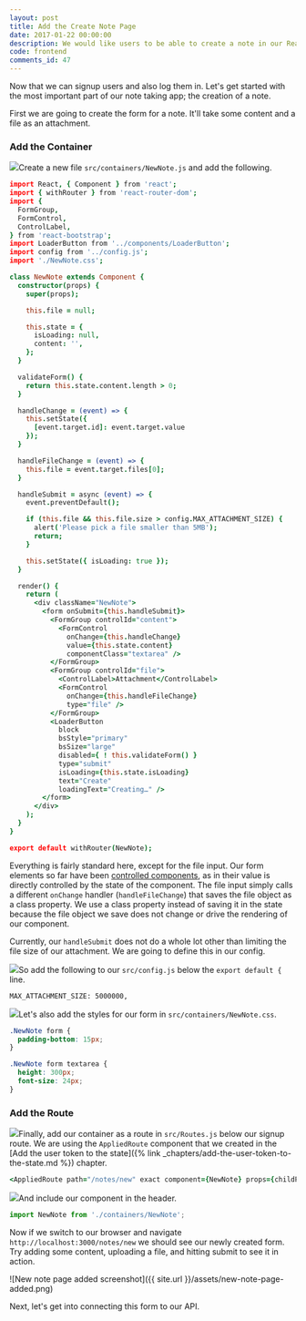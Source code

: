 ```yaml
---
layout: post
title: Add the Create Note Page
date: 2017-01-22 00:00:00
description: We would like users to be able to create a note in our React.js app and upload a file as an attachment. To do so we are first going to create a form using the FormGroup and FormControl React-Bootstrap components.
code: frontend
comments_id: 47
---
```


Now that we can signup users and also log them in. Let's get started with the most important part of our note taking app; the creation of a note.

First we are going to create the form for a note. It'll take some content and a file as an attachment.

### Add the Container

<img class="code-marker" src="{{ site.url }}/assets/s.png" />Create a new file `src/containers/NewNote.js` and add the following.

``` coffee
import React, { Component } from 'react';
import { withRouter } from 'react-router-dom';
import {
  FormGroup,
  FormControl,
  ControlLabel,
} from 'react-bootstrap';
import LoaderButton from '../components/LoaderButton';
import config from '../config.js';
import './NewNote.css';

class NewNote extends Component {
  constructor(props) {
    super(props);

    this.file = null;

    this.state = {
      isLoading: null,
      content: '',
    };
  }

  validateForm() {
    return this.state.content.length > 0;
  }

  handleChange = (event) => {
    this.setState({
      [event.target.id]: event.target.value
    });
  }

  handleFileChange = (event) => {
    this.file = event.target.files[0];
  }

  handleSubmit = async (event) => {
    event.preventDefault();

    if (this.file && this.file.size > config.MAX_ATTACHMENT_SIZE) {
      alert('Please pick a file smaller than 5MB');
      return;
    }

    this.setState({ isLoading: true });
  }

  render() {
    return (
      <div className="NewNote">
        <form onSubmit={this.handleSubmit}>
          <FormGroup controlId="content">
            <FormControl
              onChange={this.handleChange}
              value={this.state.content}
              componentClass="textarea" />
          </FormGroup>
          <FormGroup controlId="file">
            <ControlLabel>Attachment</ControlLabel>
            <FormControl
              onChange={this.handleFileChange}
              type="file" />
          </FormGroup>
          <LoaderButton
            block
            bsStyle="primary"
            bsSize="large"
            disabled={ ! this.validateForm() }
            type="submit"
            isLoading={this.state.isLoading}
            text="Create"
            loadingText="Creating…" />
        </form>
      </div>
    );
  }
}

export default withRouter(NewNote);
```

Everything is fairly standard here, except for the file input. Our form elements so far have been [controlled components](https://facebook.github.io/react/docs/forms.html), as in their value is directly controlled by the state of the component. The file input simply calls a different `onChange` handler (`handleFileChange`) that saves the file object as a class property. We use a class property instead of saving it in the state because the file object we save does not change or drive the rendering of our component.

Currently, our `handleSubmit` does not do a whole lot other than limiting the file size of our attachment. We are going to define this in our config.

<img class="code-marker" src="{{ site.url }}/assets/s.png" />So add the following to our `src/config.js` below the `export default {` line.

```
MAX_ATTACHMENT_SIZE: 5000000,
```

<img class="code-marker" src="{{ site.url }}/assets/s.png" />Let's also add the styles for our form in `src/containers/NewNote.css`.

``` css
.NewNote form {
  padding-bottom: 15px;
}

.NewNote form textarea {
  height: 300px;
  font-size: 24px;
}
```

### Add the Route

<img class="code-marker" src="{{ site.url }}/assets/s.png" />Finally, add our container as a route in `src/Routes.js` below our signup route. We are using the `AppliedRoute` component that we created in the [Add the user token to the state]({% link _chapters/add-the-user-token-to-the-state.md %}) chapter.

``` coffee
<AppliedRoute path="/notes/new" exact component={NewNote} props={childProps} />
```

<img class="code-marker" src="{{ site.url }}/assets/s.png" />And include our component in the header.

``` javascript
import NewNote from './containers/NewNote';
```

Now if we switch to our browser and navigate `http://localhost:3000/notes/new` we should see our newly created form. Try adding some content, uploading a file, and hitting submit to see it in action.

![New note page added screenshot]({{ site.url }}/assets/new-note-page-added.png)

Next, let's get into connecting this form to our API.
